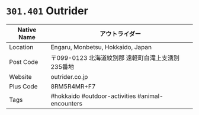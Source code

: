 # `301.401` Outrider

| Native Name | アウトライダー                                    |
|-------------|---------------------------------------------------|
| Location    | Engaru, Monbetsu, Hokkaido, Japan                 |
| Post Code   | 〒099-0123 北海道紋別郡 遠軽町白滝上支湧別235番地 |
| Website     | outrider.co.jp                                    |
| Plus Code   | 8RM5R4MR+F7                                       |
| Tags        | #hokkaido #outdoor-activities #animal-encounters  |
